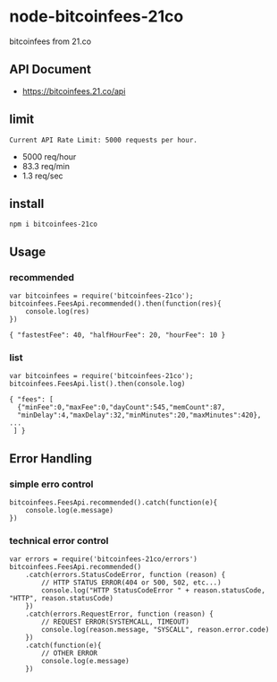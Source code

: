 # node-bitcoinfees-21co
bitcoinfees from 21.co

## API Document

* https://bitcoinfees.21.co/api

## limit

```
Current API Rate Limit: 5000 requests per hour.
```

* 5000 req/hour
* 83.3 req/min
* 1.3 req/sec

## install

```
npm i bitcoinfees-21co
```

## Usage

### recommended

```
var bitcoinfees = require('bitcoinfees-21co');
bitcoinfees.FeesApi.recommended().then(function(res){
    console.log(res)
})
```

```
{ "fastestFee": 40, "halfHourFee": 20, "hourFee": 10 }
```

### list

```
var bitcoinfees = require('bitcoinfees-21co');
bitcoinfees.FeesApi.list().then(console.log)
```

```
{ "fees": [ 
  {"minFee":0,"maxFee":0,"dayCount":545,"memCount":87,
  "minDelay":4,"maxDelay":32,"minMinutes":20,"maxMinutes":420},
...
 ] }
```

## Error Handling

### simple erro control

```
bitcoinfees.FeesApi.recommended().catch(function(e){
    console.log(e.message)
})
```

### technical error control

```
var errors = require('bitcoinfees-21co/errors')
bitcoinfees.FeesApi.recommended()
    .catch(errors.StatusCodeError, function (reason) {
        // HTTP STATUS ERROR(404 or 500, 502, etc...)
        console.log("HTTP StatusCodeError " + reason.statusCode, "HTTP", reason.statusCode)
    })
    .catch(errors.RequestError, function (reason) {
        // REQUEST ERROR(SYSTEMCALL, TIMEOUT)
        console.log(reason.message, "SYSCALL", reason.error.code)
    })
    .catch(function(e){
        // OTHER ERROR
        console.log(e.message)
    })
```




